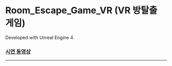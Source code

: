 # Room_Escape_Game_VR (VR 방탈출 게임)

Developed with Unreal Engine 4   
### [시연 동영상](https://youtu.be/pCLiSoiWi20)
---
